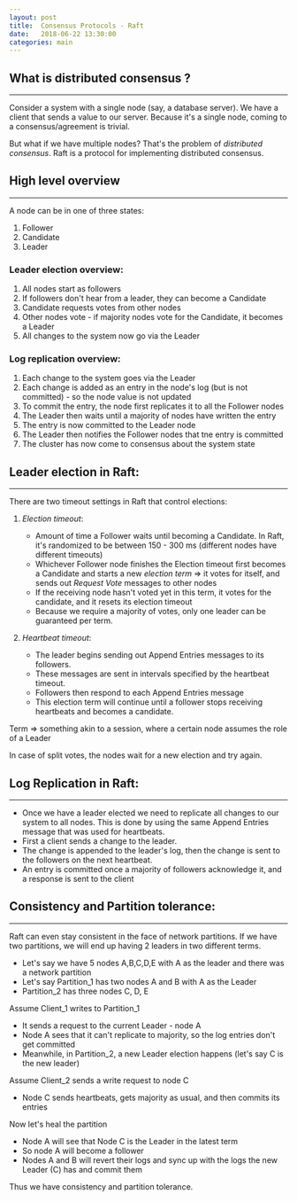 ```yaml
---
layout: post
title:  Consensus Protocols - Raft
date:   2018-06-22 13:30:00
categories: main
---
```


## What is distributed consensus ?
----------------------------------

Consider a system with a single node (say, a database server). We have a client that sends a value to our server. Because it's a single node, coming to a consensus/agreement is trivial.  

But what if we have multiple nodes? That's the problem of _distributed consensus_. Raft is a protocol for implementing distributed consensus.

## High level overview
-----------------------

A node can be in one of three states:
1. Follower
2. Candidate
3. Leader

### Leader election overview:

1. All nodes start as followers
2. If followers don't hear from a leader, they can become a Candidate
3. Candidate requests votes from other nodes 
4. Other nodes vote - if majority nodes vote for the Candidate, it becomes a Leader
5. All changes to the system now go via the Leader

### Log replication overview:

1. Each change to the system goes via the Leader
2. Each change is added as an entry in the node's log (but is not committed) - so the node value is not updated
3. To commit the entry, the node first replicates it to all the Follower nodes
4. The Leader then waits until a majority of nodes have written the entry
5. The entry is now committed to the Leader node
6. The Leader then notifies the Follower nodes that tne entry is committed
7. The cluster has now come to consensus about the system state 

## Leader election in Raft:
---------------------------

There are two timeout settings in Raft that control elections:
1. _Election timeout_: 
   - Amount of time a Follower waits until becoming a Candidate. In Raft, it's randomized to be between 150 - 300 ms (different nodes have different timeouts)
   - Whichever Follower node finishes the Election timeout first becomes a Candidate and starts a new _election term_ => it votes for itself, and sends out _Request Vote_ messages to other nodes 
   - If the receiving node hasn't voted yet in this term, it votes for the candidate, and it resets its election timeout 
   - Because we require a majority of votes, only one leader can be guaranteed per term.

2. _Heartbeat timeout_:
   - The leader begins sending out Append Entries messages to its followers.
   - These messages are sent in intervals specified by the heartbeat timeout.
   - Followers then respond to each Append Entries message
   - This election term will continue until a follower stops receiving heartbeats and becomes a candidate.

Term => something akin to a session, where a certain node assumes the role of a Leader  

In case of split votes, the nodes wait for a new election and try again.  

## Log Replication in Raft:
---------------------------

- Once we have a leader elected we need to replicate all changes to our system to all nodes. This is done by using the same Append Entries message that was used for heartbeats.  
- First a client sends a change to the leader. 
- The change is appended to the leader's log, then the change is sent to the followers on the next heartbeat.
- An entry is committed once a majority of followers acknowledge it, and a response is sent to the client

## Consistency and Partition tolerance:
---------------------------------------

Raft can even stay consistent in the face of network partitions. If we have two partitions, we will end up having 2 leaders in two different terms.  

- Let's say we have 5 nodes A,B,C,D,E with A as the leader and there was a network partition
- Let's say Partition_1 has two nodes A and B with A as the Leader
- Partition_2 has three nodes C, D, E

Assume Client_1 writes to Partition_1  
- It sends a request to the current Leader - node A
- Node A sees that it can't replicate to majority, so the log entries don't get committed 
- Meanwhile, in Partition_2, a new Leader election happens (let's say C is the new leader)  

Assume Client_2 sends a write request to node C  
- Node C sends heartbeats, gets majority as usual, and then commits its entries  

Now let's heal the partition  
- Node A will see that Node C is the Leader in the latest term
- So node A will become a follower 
- Nodes A and B will revert their logs and sync up with the logs the new Leader (C) has and commit them

Thus we have consistency and partition tolerance.